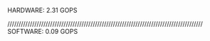 HARDWARE:
2.31 GOPS

///////////////////////////////////////////////////////////////////////////////////////
SOFTWARE:
0.09 GOPS
